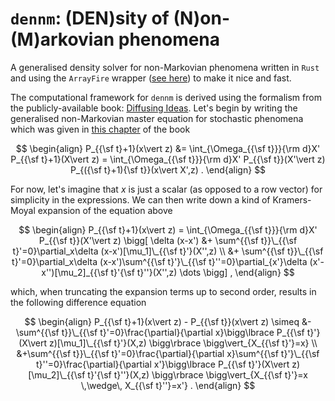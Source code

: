 # `dennm`: (DEN)sity of (N)on-(M)arkovian phenomena

A generalised density solver for non-Markovian phenomena written in `Rust` and using the `ArrayFire` wrapper ([see here](https://github.com/arrayfire/arrayfire-rust)) to make it nice and fast.

The computational framework for `dennm` is derived using the formalism from the publicly-available book: [Diffusing Ideas](https://umbralcalc.github.io/diffusing-ideas/). Let's begin by writing the generalised non-Markovian master equation for stochastic phenomena which was given in [this chapter](https://umbralcalc.github.io/diffusing-ideas/empirical_probabilistic_reweighting/chapter.pdf) of the book

$$
\begin{align}
P_{{\sf t}+1}(x\vert z) &= \int_{\Omega_{{\sf t}}}{\rm d}X' P_{{\sf t}+1}(X\vert z) = \int_{\Omega_{{\sf t}}}{\rm d}X' P_{{\sf t}}(X'\vert z) P_{({\sf t}+1){\sf t}}(x\vert X',z) .
\end{align}
$$

For now, let's imagine that $x$ is just a scalar (as opposed to a row vector) for simplicity in the expressions. We can then write down a kind of Kramers-Moyal expansion of the equation above

$$
\begin{align}
P_{{\sf t}+1}(x\vert z) = \int_{\Omega_{{\sf t}}}{\rm d}X' P_{{\sf t}}(X'\vert z) \bigg[ \delta (x-x') &+ \sum^{{\sf t}}\_{{\sf t}'=0}\partial_x\delta (x-x')[\mu_1]\_{{\sf t}'}(X'',z) \\
&+ \sum^{{\sf t}}\_{{\sf t}'=0}\partial_x\delta (x-x')\sum^{{\sf t}'}\_{{\sf t}''=0}\partial_{x'}\delta (x'-x'')[\mu_2]_{{\sf t}'{\sf t}''}(X'',z) \dots \bigg] ,
\end{align}
$$

which, when truncating the expansion terms up to second order, results in the following difference equation

$$
\begin{align}
P_{{\sf t}+1}(x\vert z) - P_{{\sf t}}(x\vert z) \simeq &-\sum^{{\sf t}}\_{{\sf t}'=0}\frac{\partial}{\partial x}\bigg\lbrace P_{{\sf t}'}(X\vert z)[\mu_1]\_{{\sf t}'}(X,z) \bigg\rbrace \bigg\vert_{X_{{\sf t}'}=x} \\
&+\sum^{{\sf t}}\_{{\sf t}'=0}\frac{\partial}{\partial x}\sum^{{\sf t}'}\_{{\sf t}''=0}\frac{\partial}{\partial x'}\bigg\lbrace P_{{\sf t}'}(X\vert z)[\mu_2]\_{{\sf t}'{\sf t}''}(X,z) \bigg\rbrace \bigg\vert_{X_{{\sf t}'}=x \,\wedge\, X_{{\sf t}''}=x'} .
\end{align}
$$
